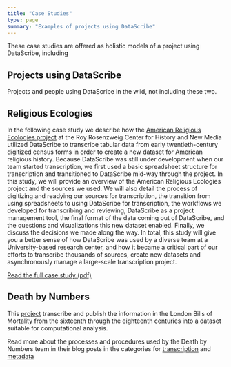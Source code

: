 ```yaml
---
title: "Case Studies"
type: page
summary: "Examples of projects using DataScribe"
---
```


These case studies are offered as holistic models of a project using DataScribe, including

## Projects using DataScribe

Projects and people using DataScribe in the wild, not including these two. 

## Religious Ecologies

In the following case study we describe how the [American Religious Ecologies project](https://religiousecologies.org/) at the Roy Rosenzweig Center for History and New Media utilized DataScribe to transcribe tabular data from early twentieth-century digitized census forms in order to create a new dataset for American religious history. Because DataScribe was still under development when our team started transcription, we first used a basic spreadsheet structure for transcription and transitioned to DataScribe mid-way through the project. In this study, we will provide an overview of the American Religious Ecologies project and the sources we used. We will also detail the process of digitizing and readying our sources for transcription, the transition from using spreadsheets to using DataScribe for transcription, the workflows we developed for transcribing and reviewing, DataScribe as a project management tool, the final format of the data coming out of DataScribe, and the questions and visualizations this new dataset enabled. Finally, we discuss the decisions we made along the way. In total, this study will give you a better sense of how DataScribe was used by a diverse team at a University-based research center, and how it became a critical part of our efforts to transcribe thousands of sources, create new datasets and asynchronously manage a large-scale transcription project.

[Read the full case study (pdf)](/casestudies/DataScribeCaseStudy_AmericanReligiousEcologies.pdf)

## Death by Numbers

This [project](https://deathbynumbers.org) transcribe and publish the information in the London Bills of Mortality from the sixteenth through the eighteenth centuries into a dataset suitable for computational analysis.

Read more about the processes and procedures used by the Death by Numbers team in their blog posts in the categories for [transcription](https://deathbynumbers.org/tag/transcription/) and [metadata](https://deathbynumbers.org/tag/metadata/)